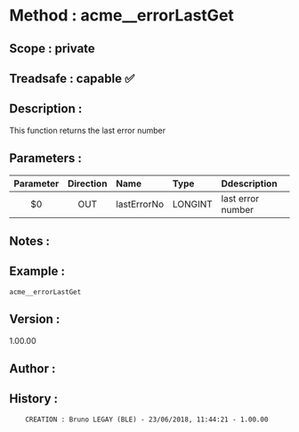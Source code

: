 ﻿# **Method :** acme__errorLastGet## **Scope :** private## **Treadsafe :** capable ✅ ## **Description :** This function returns the last error number## **Parameters :** | Parameter | Direction | Name | Type | Ddescription | |:----:|:----:|:----|:----|:----| | $0 | OUT | lastErrorNo | LONGINT | last error number | ## **Notes :** ## **Example :** ```acme__errorLastGet```## **Version :** 1.00.00## **Author :** ## **History :**          CREATION : Bruno LEGAY (BLE) - 23/06/2018, 11:44:21 - 1.00.00